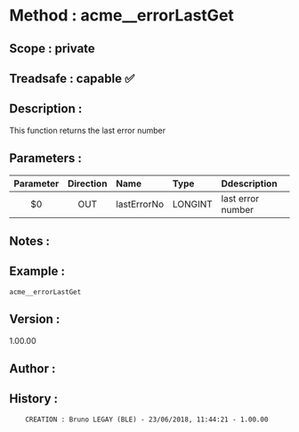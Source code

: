 ﻿# **Method :** acme__errorLastGet## **Scope :** private## **Treadsafe :** capable ✅ ## **Description :** This function returns the last error number## **Parameters :** | Parameter | Direction | Name | Type | Ddescription | |:----:|:----:|:----|:----|:----| | $0 | OUT | lastErrorNo | LONGINT | last error number | ## **Notes :** ## **Example :** ```acme__errorLastGet```## **Version :** 1.00.00## **Author :** ## **History :**          CREATION : Bruno LEGAY (BLE) - 23/06/2018, 11:44:21 - 1.00.00